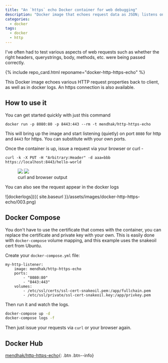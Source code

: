 ```yaml
---
title: "An `https` echo Docker container for web debugging"
description: "Docker image that echoes request data as JSON; listens on HTTP/S, useful for debugging."
categories:
  - docker
tags:
  - docker
  - http
---
```


I've often had to test various aspects of web requests such as whether the right headers, querystrings, body, methods, etc. were being passed correctly. 

{% include repo_card.html reponame="docker-http-https-echo" %}

This Docker image echoes various HTTP request properties back to client, as well as in docker logs. An https connection is also available.


## How to use it

You can get started quickly with just this command

    docker run -p 8080:80 -p 8443:443 --rm -t mendhak/http-https-echo

This will bring up the image and start listening (quietly) on port `8080` for http and `8443` for https.  You can substitute with your own ports.  


Once the container is up, issue a request via your browser or curl -

    curl -k -X PUT -H "Arbitrary:Header" -d aaa=bbb https://localhost:8443/hello-world


<figure class="half">
    <a href="{{ site.baseurl }}/assets/images/docker-http-https-echo/001.png"><img src="{{ site.baseurl }}/assets/images/docker-http-https-echo/001.png"></a>
    <a href="{{ site.baseurl }}/assets/images/docker-http-https-echo/002.png"><img src="{{ site.baseurl }}/assets/images/docker-http-https-echo/002.png"></a>
    <figcaption>curl and browser output</figcaption>
</figure>


You can also see the request appear in the docker logs  

![dockerlogs]({{ site.baseurl }}/assets/images/docker-http-https-echo/003.png)



## Docker Compose

You don't have to use the certificate that comes with the container, you can replace the certificate and private key with your own. This is easily done with `docker-compose` volume mapping, and this example uses the snakeoil cert from Ubuntu.

Create your `docker-compose.yml` file:


```docker
my-http-listener:
    image: mendhak/http-https-echo
    ports:
        - "8080:80"
        - "8443:443"
    volumes:
        - /etc/ssl/certs/ssl-cert-snakeoil.pem:/app/fullchain.pem
        - /etc/ssl/private/ssl-cert-snakeoil.key:/app/privkey.pem

```

Then run it and watch the logs. 

```bash
docker-compose up -d
docker-compose logs -f
```

Then just issue your requests via `curl` or your browser again. 


## Docker Hub

[mendhak/http-https-echo](https://hub.docker.com/r/mendhak/http-https-echo){: .btn .btn--info} 

